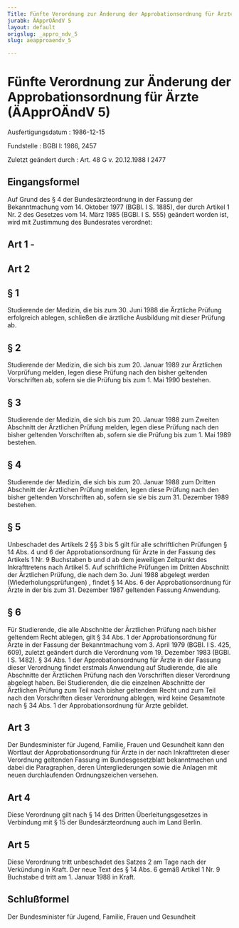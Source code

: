 ```yaml
---
Title: Fünfte Verordnung zur Änderung der Approbationsordnung für Ärzte
jurabk: ÄApprOÄndV 5
layout: default
origslug: _appro_ndv_5
slug: aeapproaendv_5

---
```


# Fünfte Verordnung zur Änderung der Approbationsordnung für Ärzte (ÄApprOÄndV 5)

Ausfertigungsdatum
:   1986-12-15

Fundstelle
:   BGBl I: 1986, 2457

Zuletzt geändert durch
:   Art. 48 G v. 20.12.1988 I 2477


## Eingangsformel

Auf Grund des § 4 der Bundesärzteordnung in der Fassung der Bekanntmachung vom 14. Oktober 1977 (BGBl. I S. 1885), der durch Artikel 1 Nr. 2 des Gesetzes vom 14. März 1985 (BGBl. I S. 555) geändert worden ist, wird mit Zustimmung des Bundesrates verordnet:


## Art 1 - 



## Art 2



## § 1

Studierende der Medizin, die bis zum 30. Juni 1988 die Ärztliche Prüfung erfolgreich ablegen, schließen die ärztliche Ausbildung mit dieser Prüfung ab.


## § 2

Studierende der Medizin, die sich bis zum 20. Januar 1989 zur Ärztlichen Vorprüfung melden, legen diese Prüfung nach den bisher geltenden Vorschriften ab, sofern sie die Prüfung bis zum 1. Mai 1990 bestehen.


## § 3

Studierende der Medizin, die sich bis zum 20. Januar 1988 zum Zweiten Abschnitt der Ärztlichen Prüfung melden, legen diese Prüfung nach den bisher geltenden Vorschriften ab, sofern sie die Prüfung bis zum 1. Mai 1989 bestehen.


## § 4

Studierende der Medizin, die sich bis zum 20. Januar 1988 zum Dritten Abschnitt der Ärztlichen Prüfung melden, legen diese Prüfung nach den bisher geltenden Vorschriften ab, sofern sie sie bis zum 31. Dezember 1989 bestehen.


## § 5

Unbeschadet des Artikels 2 §§ 3 bis 5 gilt für alle schriftlichen Prüfungen § 14 Abs. 4 und 6 der Approbationsordnung für Ärzte in der Fassung des Artikels 1 Nr. 9 Buchstaben b und d ab dem jeweiligen Zeitpunkt des Inkrafttretens nach Artikel 5. Auf schriftliche Prüfungen im Dritten Abschnitt der Ärztlichen Prüfung, die nach dem 3o. Juni 1988 abgelegt werden (Wiederholungsprüfungen) , findet § 14 Abs. 6 der Approbationsordnung für Ärzte in der bis zum 31. Dezember 1987 geltenden Fassung Anwendung.


## § 6

Für Studierende, die alle Abschnitte der Ärztlichen Prüfung nach bisher geltendem Recht ablegen, gilt § 34 Abs. 1 der Approbationsordnung für Ärzte in der Fassung der Bekanntmachung vom 3. April 1979 (BGBl. I S. 425, 609), zuletzt geändert durch die Verordnung vom 19. Dezember 1983 (BGBl. I S. 1482). § 34 Abs. 1 der Approbationsordnung für Ärzte in der Fassung dieser Verordnung findet erstmals Anwendung auf Studierende, die alle Abschnitte der Ärztlichen Prüfung nach den Vorschriften dieser Verordnung abgelegt haben. Bei Studierenden, die die einzelnen Abschnitte der Ärztlichen Prüfung zum Teil nach bisher geltendem Recht und zum Teil nach den Vorschriften dieser Verordnung ablegen, wird keine Gesamtnote nach § 34 Abs. 1 der Approbationsordnung für Ärzte gebildet.


## Art 3

Der Bundesminister für Jugend, Familie, Frauen und Gesundheit kann den Wortlaut der Approbationsordnung für Ärzte in der nach Inkrafttreten dieser Verordnung geltenden Fassung im Bundesgesetzblatt bekanntmachen und dabei die Paragraphen, deren Untergliederungen sowie die Anlagen mit neuen durchlaufenden Ordnungszeichen versehen.


## Art 4

Diese Verordnung gilt nach § 14 des Dritten Überleitungsgesetzes in Verbindung mit § 15 der Bundesärzteordnung auch im Land Berlin.


## Art 5

Diese Verordnung tritt unbeschadet des Satzes 2 am Tage nach der Verkündung in Kraft. Der neue Text des § 14 Abs. 6 gemäß Artikel 1 Nr. 9 Buchstabe d tritt am 1. Januar 1988 in Kraft.


## Schlußformel

Der Bundesminister für Jugend, Familie, Frauen und Gesundheit

